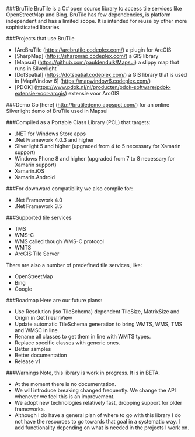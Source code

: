 ###BruTile
BruTile is a C# open source library to access tile services like OpenStreetMap and Bing. BruTile has few dependencies, is platform independent and has a limited scope. It is intended for reuse by other more sophisticated libraries

###Projects that use BruTile

* [ArcBruTile (https://arcbrutile.codeplex.com/) a plugin for ArcGIS
* [SharpMap] (https://sharpmap.codeplex.com/) a GIS library
* [Mapsui] (https://github.com/pauldendulk/Mapsui) a slippy map that runs in Silverlight
* [DotSpatial] (https://dotspatial.codeplex.com/) a GIS library that is used in [MapWindow 6] (https://mapwindow6.codeplex.com/)
* [PDOK] (https://www.pdok.nl/nl/producten/pdok-software/pdok-extensie-voor-arcgis) extensie voor ArcGIS

###Demo
Go [here] (http://brutiledemo.appspot.com/) for an online Silverlight demo of BruTile used in Mapsui


###Compiled as a Portable Class Library (PCL) that targets:
* .NET for Windows Store apps
* .Net Framework 4.0.3 and higher
* Silverlight 5 and higher (upgraded from 4 to 5 necessary for Xamarin support)
* Windows Phone 8 and higher (upgraded from 7 to 8 necessary for Xamarin support)
* Xamarin.iOS
* Xamarin.Android

###For downward compatibility we also compile for:
* .Net Framework 4.0
* .Net Framework 3.5

###Supported tile services
* TMS
* WMS-C
* WMS called though WMS-C protocol
* WMTS
* ArcGIS Tile Server
 

There are also a number of predefined tile services, like:
* OpenStreetMap
* Bing
* Google

###Roadmap
Here are our future plans: 
* Use Resolution (iso TileSchema) dependent TileSize, MatrixSize and Origin in GetTilesInView
* Update automatic TileSchema generation to bring WMTS, WMS, TMS and WMSC in line.
* Rename all classes to get them in line with WMTS types.
* Replace specific classes with generic ones.
* Better samples
* Better documentation
* Release v1

###Warnings
Note, this library is work in progress. It is in BETA.
* At the moment there is no documentation.
* We will introduce breaking changed frequently. We change the API whenever we feel this is an improvement.
* We adopt new technologies relatively fast, dropping support for older frameworks.
* Although I do have a general plan of where to go with this library I do not have the resources to go towards that goal in a systematic way. I add functionality depending on what is needed in the projects I work on.

